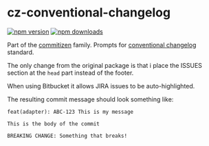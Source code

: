 # cz-conventional-changelog

[![npm version](https://img.shields.io/npm/v/@slavab89/cz-conventional-changelog.svg?style=flat-square)](https://www.npmjs.org/package/cz-conventional-changelog)
[![npm downloads](https://img.shields.io/npm/dm/@slavab89/cz-conventional-changelog.svg?style=flat-square)](http://npm-stat.com/charts.html?package=cz-conventional-changelog&from=2015-08-01)

Part of the [commitizen](https://github.com/commitizen/cz-cli) family. Prompts for [conventional changelog](https://github.com/stevemao/conventional-changelog-angular/blob/master/index.js) standard.

The only change from the original package is that i place the ISSUES section at the `head` part instead of the footer.

When using Bitbucket it allows JIRA issues to be auto-highlighted.

The resulting commit message should look something like:
```
feat(adapter): ABC-123 This is my message

This is the body of the commit

BREAKING CHANGE: Something that breaks!
```
